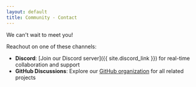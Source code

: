 ```yaml
---    
layout: default    
title: Community - Contact
---    
```


We can't wait to meet you!

Reachout on one of these channels:

- **Discord**: [Join our Discord server]({{ site.discord_link }}) for real-time collaboration and support
- **GitHub Discussions**: Explore our [GitHub organization](https://github.com/The-AI-Alliance/agents-wg/discussions/) for all related projects
